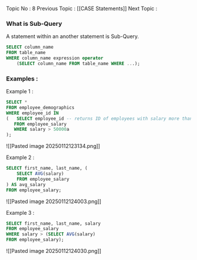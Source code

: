 Topic No : 8
Previous Topic : [[CASE Statements]]
Next Topic :

### What is Sub-Query
A statement within an another statement is Sub-Query. 

```SQL
SELECT column_name  
FROM table_name  
WHERE column_name expression operator   
    (SELECT column_name FROM table_name WHERE ...);
```

### Examples :

Example 1 : 
```SQL
SELECT *
FROM employee_demographics
WHERE employee_id IN 
( 	SELECT employee_id -- returns ID of employees with salary more than 50000
   FROM employee_salary
   WHERE salary > 50000a
);
```
![[Pasted image 20250112123134.png]]

Example 2 :
```SQL
SELECT first_name, last_name, (
	SELECT AVG(salary)
	FROM employee_salary
) AS avg_salary
FROM employee_salary;
```
![[Pasted image 20250112124003.png]]

Example 3 :
```SQL
SELECT first_name, last_name, salary
FROM employee_salary
WHERE salary > (SELECT AVG(salary)
FROM employee_salary);
```
![[Pasted image 20250112124030.png]]

